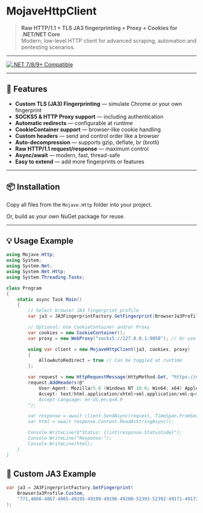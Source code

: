 # MojaveHttpClient

> **Raw HTTP/1.1 + TLS JA3 fingerprinting + Proxy + Cookies for .NET/NET Core**  
> Modern, low-level HTTP client for advanced scraping, automation and pentesting scenarios.

---

[![.NET 7/8/9+ Compatible](https://img.shields.io/badge/.NET-6%2F7%2F8%2F9-green.svg)](https://dotnet.microsoft.com/)

---

## 🚀 Features

- **Custom TLS (JA3) Fingerprinting** — simulate Chrome or your own fingerprint
- **SOCKS5 & HTTP Proxy support** — including authentication
- **Automatic redirects** — configurable at runtime
- **CookieContainer support** — browser-like cookie handling
- **Custom headers** — send and control order like a browser
- **Auto-decompression** — supports gzip, deflate, br (brotli)
- **Raw HTTP/1.1 request/response** — maximum control
- **Async/await** — modern, fast, thread-safe
- **Easy to extend** — add more fingerprints or features

---

## 📦 Installation

Copy all files from the `Mojave.Http` folder into your project.

Or, build as your own NuGet package for reuse.

---

## 💡 Usage Example

```csharp
using Mojave.Http;
using System;
using System.Net;
using System.Net.Http;
using System.Threading.Tasks;

class Program
{
    static async Task Main()
    {
        // Select browser JA3 fingerprint profile
        var ja3 = JA3FingerprintFactory.GetFingerprint(BrowserJa3Profile.Chrome);

        // Optional: Use CookieContainer and/or Proxy
        var cookies = new CookieContainer();
        var proxy = new WebProxy("socks5://127.0.0.1:9050"); // Or use HTTP proxy

        using var client = new MojaveHttpClient(ja3, cookies, proxy)
        {
            AllowAutoRedirect = true // Can be toggled at runtime
        };

        var request = new HttpRequestMessage(HttpMethod.Get, "https://example.com/");
        request.AddHeaders(@"
            User-Agent: Mozilla/5.0 (Windows NT 10.0; Win64; x64) AppleWebKit/537.36 (KHTML, like Gecko) Chrome/120.0.0.0 Safari/537.36
            Accept: text/html,application/xhtml+xml,application/xml;q=0.9,image/webp,image/apng,*/*;q=0.8
            Accept-Language: en-US,en;q=0.9
        ");

        var response = await client.SendAsync(request, TimeSpan.FromSeconds(10));
        var html = await response.Content.ReadAsStringAsync();

        Console.WriteLine($"Status: {(int)response.StatusCode}");
        Console.WriteLine("Response:");
        Console.WriteLine(html);
    }
}
```
## 🧪 Custom JA3 Example

```csharp
var ja3 = JA3FingerprintFactory.GetFingerprint(
    BrowserJa3Profile.Custom,
    "771,4866-4867-4865-49195-49199-49196-49200-52393-52392-49171-49172-156-157-47-53,0-23-65281-10-11-35-16-5-13-18-45-43-51-27-21-41-28-19,29-23-24,0"
);


